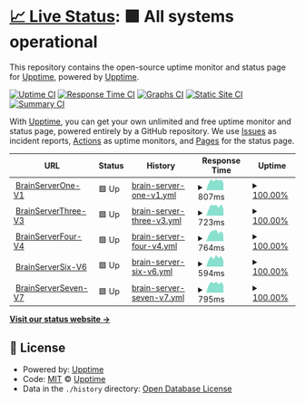 # [📈 Live Status](https://upptime.github.io/upptime): <!--live status--> **🟩 All systems operational**

This repository contains the open-source uptime monitor and status page for [Upptime](https://upptime.js.org), powered by [Upptime](https://github.com/upptime/upptime).

[![Uptime CI](https://github.com/brainsys/upptime/workflows/Uptime%20CI/badge.svg)](https://github.com/brainsys/upptime/actions?query=workflow%3A%22Uptime+CI%22)
[![Response Time CI](https://github.com/brainsys/upptime/workflows/Response%20Time%20CI/badge.svg)](https://github.com/brainsys/upptime/actions?query=workflow%3A%22Response+Time+CI%22)
[![Graphs CI](https://github.com/brainsys/upptime/workflows/Graphs%20CI/badge.svg)](https://github.com/brainsys/upptime/actions?query=workflow%3A%22Graphs+CI%22)
[![Static Site CI](https://github.com/brainsys/upptime/workflows/Static%20Site%20CI/badge.svg)](https://github.com/brainsys/upptime/actions?query=workflow%3A%22Static+Site+CI%22)
[![Summary CI](https://github.com/brainsys/upptime/workflows/Summary%20CI/badge.svg)](https://github.com/brainsys/upptime/actions?query=workflow%3A%22Summary+CI%22)

With [Upptime](https://upptime.js.org), you can get your own unlimited and free uptime monitor and status page, powered entirely by a GitHub repository. We use [Issues](https://github.com/upptime/upptime/issues) as incident reports, [Actions](https://github.com/brainsys/upptime/actions) as uptime monitors, and [Pages](https://upptime.github.io/upptime) for the status page.

<!--start: status pages-->
<!-- This summary is generated by Upptime (https://github.com/upptime/upptime) -->
<!-- Do not edit this manually, your changes will be overwritten -->
<!-- prettier-ignore -->
| URL | Status | History | Response Time | Uptime |
| --- | ------ | ------- | ------------- | ------ |
| <img alt="" src="https://favicons.githubusercontent.com/v1.brainsys.co.uk" height="13"> [BrainServerOne-V1](https://v1.brainsys.co.uk) | 🟩 Up | [brain-server-one-v1.yml](https://github.com/brainsys/upptime/commits/HEAD/history/brain-server-one-v1.yml) | <details><summary><img alt="Response time graph" src="./graphs/brain-server-one-v1/response-time-week.png" height="20"> 807ms</summary><br><a href="https://status.brainsys.com/history/brain-server-one-v1"><img alt="Response time 784" src="https://img.shields.io/endpoint?url=https%3A%2F%2Fraw.githubusercontent.com%2Fbrainsys%2Fupptime%2FHEAD%2Fapi%2Fbrain-server-one-v1%2Fresponse-time.json"></a><br><a href="https://status.brainsys.com/history/brain-server-one-v1"><img alt="24-hour response time 633" src="https://img.shields.io/endpoint?url=https%3A%2F%2Fraw.githubusercontent.com%2Fbrainsys%2Fupptime%2FHEAD%2Fapi%2Fbrain-server-one-v1%2Fresponse-time-day.json"></a><br><a href="https://status.brainsys.com/history/brain-server-one-v1"><img alt="7-day response time 807" src="https://img.shields.io/endpoint?url=https%3A%2F%2Fraw.githubusercontent.com%2Fbrainsys%2Fupptime%2FHEAD%2Fapi%2Fbrain-server-one-v1%2Fresponse-time-week.json"></a><br><a href="https://status.brainsys.com/history/brain-server-one-v1"><img alt="30-day response time 784" src="https://img.shields.io/endpoint?url=https%3A%2F%2Fraw.githubusercontent.com%2Fbrainsys%2Fupptime%2FHEAD%2Fapi%2Fbrain-server-one-v1%2Fresponse-time-month.json"></a><br><a href="https://status.brainsys.com/history/brain-server-one-v1"><img alt="1-year response time 784" src="https://img.shields.io/endpoint?url=https%3A%2F%2Fraw.githubusercontent.com%2Fbrainsys%2Fupptime%2FHEAD%2Fapi%2Fbrain-server-one-v1%2Fresponse-time-year.json"></a></details> | <details><summary><a href="https://status.brainsys.com/history/brain-server-one-v1">100.00%</a></summary><a href="https://status.brainsys.com/history/brain-server-one-v1"><img alt="All-time uptime 100.00%" src="https://img.shields.io/endpoint?url=https%3A%2F%2Fraw.githubusercontent.com%2Fbrainsys%2Fupptime%2FHEAD%2Fapi%2Fbrain-server-one-v1%2Fuptime.json"></a><br><a href="https://status.brainsys.com/history/brain-server-one-v1"><img alt="24-hour uptime 100.00%" src="https://img.shields.io/endpoint?url=https%3A%2F%2Fraw.githubusercontent.com%2Fbrainsys%2Fupptime%2FHEAD%2Fapi%2Fbrain-server-one-v1%2Fuptime-day.json"></a><br><a href="https://status.brainsys.com/history/brain-server-one-v1"><img alt="7-day uptime 100.00%" src="https://img.shields.io/endpoint?url=https%3A%2F%2Fraw.githubusercontent.com%2Fbrainsys%2Fupptime%2FHEAD%2Fapi%2Fbrain-server-one-v1%2Fuptime-week.json"></a><br><a href="https://status.brainsys.com/history/brain-server-one-v1"><img alt="30-day uptime 100.00%" src="https://img.shields.io/endpoint?url=https%3A%2F%2Fraw.githubusercontent.com%2Fbrainsys%2Fupptime%2FHEAD%2Fapi%2Fbrain-server-one-v1%2Fuptime-month.json"></a><br><a href="https://status.brainsys.com/history/brain-server-one-v1"><img alt="1-year uptime 100.00%" src="https://img.shields.io/endpoint?url=https%3A%2F%2Fraw.githubusercontent.com%2Fbrainsys%2Fupptime%2FHEAD%2Fapi%2Fbrain-server-one-v1%2Fuptime-year.json"></a></details>
| <img alt="" src="https://favicons.githubusercontent.com/v3.brainsys.co.uk" height="13"> [BrainServerThree-V3](https://v3.brainsys.co.uk) | 🟩 Up | [brain-server-three-v3.yml](https://github.com/brainsys/upptime/commits/HEAD/history/brain-server-three-v3.yml) | <details><summary><img alt="Response time graph" src="./graphs/brain-server-three-v3/response-time-week.png" height="20"> 723ms</summary><br><a href="https://status.brainsys.com/history/brain-server-three-v3"><img alt="Response time 713" src="https://img.shields.io/endpoint?url=https%3A%2F%2Fraw.githubusercontent.com%2Fbrainsys%2Fupptime%2FHEAD%2Fapi%2Fbrain-server-three-v3%2Fresponse-time.json"></a><br><a href="https://status.brainsys.com/history/brain-server-three-v3"><img alt="24-hour response time 572" src="https://img.shields.io/endpoint?url=https%3A%2F%2Fraw.githubusercontent.com%2Fbrainsys%2Fupptime%2FHEAD%2Fapi%2Fbrain-server-three-v3%2Fresponse-time-day.json"></a><br><a href="https://status.brainsys.com/history/brain-server-three-v3"><img alt="7-day response time 723" src="https://img.shields.io/endpoint?url=https%3A%2F%2Fraw.githubusercontent.com%2Fbrainsys%2Fupptime%2FHEAD%2Fapi%2Fbrain-server-three-v3%2Fresponse-time-week.json"></a><br><a href="https://status.brainsys.com/history/brain-server-three-v3"><img alt="30-day response time 713" src="https://img.shields.io/endpoint?url=https%3A%2F%2Fraw.githubusercontent.com%2Fbrainsys%2Fupptime%2FHEAD%2Fapi%2Fbrain-server-three-v3%2Fresponse-time-month.json"></a><br><a href="https://status.brainsys.com/history/brain-server-three-v3"><img alt="1-year response time 713" src="https://img.shields.io/endpoint?url=https%3A%2F%2Fraw.githubusercontent.com%2Fbrainsys%2Fupptime%2FHEAD%2Fapi%2Fbrain-server-three-v3%2Fresponse-time-year.json"></a></details> | <details><summary><a href="https://status.brainsys.com/history/brain-server-three-v3">100.00%</a></summary><a href="https://status.brainsys.com/history/brain-server-three-v3"><img alt="All-time uptime 100.00%" src="https://img.shields.io/endpoint?url=https%3A%2F%2Fraw.githubusercontent.com%2Fbrainsys%2Fupptime%2FHEAD%2Fapi%2Fbrain-server-three-v3%2Fuptime.json"></a><br><a href="https://status.brainsys.com/history/brain-server-three-v3"><img alt="24-hour uptime 100.00%" src="https://img.shields.io/endpoint?url=https%3A%2F%2Fraw.githubusercontent.com%2Fbrainsys%2Fupptime%2FHEAD%2Fapi%2Fbrain-server-three-v3%2Fuptime-day.json"></a><br><a href="https://status.brainsys.com/history/brain-server-three-v3"><img alt="7-day uptime 100.00%" src="https://img.shields.io/endpoint?url=https%3A%2F%2Fraw.githubusercontent.com%2Fbrainsys%2Fupptime%2FHEAD%2Fapi%2Fbrain-server-three-v3%2Fuptime-week.json"></a><br><a href="https://status.brainsys.com/history/brain-server-three-v3"><img alt="30-day uptime 100.00%" src="https://img.shields.io/endpoint?url=https%3A%2F%2Fraw.githubusercontent.com%2Fbrainsys%2Fupptime%2FHEAD%2Fapi%2Fbrain-server-three-v3%2Fuptime-month.json"></a><br><a href="https://status.brainsys.com/history/brain-server-three-v3"><img alt="1-year uptime 100.00%" src="https://img.shields.io/endpoint?url=https%3A%2F%2Fraw.githubusercontent.com%2Fbrainsys%2Fupptime%2FHEAD%2Fapi%2Fbrain-server-three-v3%2Fuptime-year.json"></a></details>
| <img alt="" src="https://favicons.githubusercontent.com/v4.brainsys.co.uk" height="13"> [BrainServerFour-V4](https://v4.brainsys.co.uk) | 🟩 Up | [brain-server-four-v4.yml](https://github.com/brainsys/upptime/commits/HEAD/history/brain-server-four-v4.yml) | <details><summary><img alt="Response time graph" src="./graphs/brain-server-four-v4/response-time-week.png" height="20"> 764ms</summary><br><a href="https://status.brainsys.com/history/brain-server-four-v4"><img alt="Response time 706" src="https://img.shields.io/endpoint?url=https%3A%2F%2Fraw.githubusercontent.com%2Fbrainsys%2Fupptime%2FHEAD%2Fapi%2Fbrain-server-four-v4%2Fresponse-time.json"></a><br><a href="https://status.brainsys.com/history/brain-server-four-v4"><img alt="24-hour response time 589" src="https://img.shields.io/endpoint?url=https%3A%2F%2Fraw.githubusercontent.com%2Fbrainsys%2Fupptime%2FHEAD%2Fapi%2Fbrain-server-four-v4%2Fresponse-time-day.json"></a><br><a href="https://status.brainsys.com/history/brain-server-four-v4"><img alt="7-day response time 764" src="https://img.shields.io/endpoint?url=https%3A%2F%2Fraw.githubusercontent.com%2Fbrainsys%2Fupptime%2FHEAD%2Fapi%2Fbrain-server-four-v4%2Fresponse-time-week.json"></a><br><a href="https://status.brainsys.com/history/brain-server-four-v4"><img alt="30-day response time 706" src="https://img.shields.io/endpoint?url=https%3A%2F%2Fraw.githubusercontent.com%2Fbrainsys%2Fupptime%2FHEAD%2Fapi%2Fbrain-server-four-v4%2Fresponse-time-month.json"></a><br><a href="https://status.brainsys.com/history/brain-server-four-v4"><img alt="1-year response time 706" src="https://img.shields.io/endpoint?url=https%3A%2F%2Fraw.githubusercontent.com%2Fbrainsys%2Fupptime%2FHEAD%2Fapi%2Fbrain-server-four-v4%2Fresponse-time-year.json"></a></details> | <details><summary><a href="https://status.brainsys.com/history/brain-server-four-v4">100.00%</a></summary><a href="https://status.brainsys.com/history/brain-server-four-v4"><img alt="All-time uptime 100.00%" src="https://img.shields.io/endpoint?url=https%3A%2F%2Fraw.githubusercontent.com%2Fbrainsys%2Fupptime%2FHEAD%2Fapi%2Fbrain-server-four-v4%2Fuptime.json"></a><br><a href="https://status.brainsys.com/history/brain-server-four-v4"><img alt="24-hour uptime 100.00%" src="https://img.shields.io/endpoint?url=https%3A%2F%2Fraw.githubusercontent.com%2Fbrainsys%2Fupptime%2FHEAD%2Fapi%2Fbrain-server-four-v4%2Fuptime-day.json"></a><br><a href="https://status.brainsys.com/history/brain-server-four-v4"><img alt="7-day uptime 100.00%" src="https://img.shields.io/endpoint?url=https%3A%2F%2Fraw.githubusercontent.com%2Fbrainsys%2Fupptime%2FHEAD%2Fapi%2Fbrain-server-four-v4%2Fuptime-week.json"></a><br><a href="https://status.brainsys.com/history/brain-server-four-v4"><img alt="30-day uptime 100.00%" src="https://img.shields.io/endpoint?url=https%3A%2F%2Fraw.githubusercontent.com%2Fbrainsys%2Fupptime%2FHEAD%2Fapi%2Fbrain-server-four-v4%2Fuptime-month.json"></a><br><a href="https://status.brainsys.com/history/brain-server-four-v4"><img alt="1-year uptime 100.00%" src="https://img.shields.io/endpoint?url=https%3A%2F%2Fraw.githubusercontent.com%2Fbrainsys%2Fupptime%2FHEAD%2Fapi%2Fbrain-server-four-v4%2Fuptime-year.json"></a></details>
| <img alt="" src="https://favicons.githubusercontent.com/v6.brainsys.co.uk" height="13"> [BrainServerSix-V6](http://v6.brainsys.co.uk) | 🟩 Up | [brain-server-six-v6.yml](https://github.com/brainsys/upptime/commits/HEAD/history/brain-server-six-v6.yml) | <details><summary><img alt="Response time graph" src="./graphs/brain-server-six-v6/response-time-week.png" height="20"> 594ms</summary><br><a href="https://status.brainsys.com/history/brain-server-six-v6"><img alt="Response time 555" src="https://img.shields.io/endpoint?url=https%3A%2F%2Fraw.githubusercontent.com%2Fbrainsys%2Fupptime%2FHEAD%2Fapi%2Fbrain-server-six-v6%2Fresponse-time.json"></a><br><a href="https://status.brainsys.com/history/brain-server-six-v6"><img alt="24-hour response time 467" src="https://img.shields.io/endpoint?url=https%3A%2F%2Fraw.githubusercontent.com%2Fbrainsys%2Fupptime%2FHEAD%2Fapi%2Fbrain-server-six-v6%2Fresponse-time-day.json"></a><br><a href="https://status.brainsys.com/history/brain-server-six-v6"><img alt="7-day response time 594" src="https://img.shields.io/endpoint?url=https%3A%2F%2Fraw.githubusercontent.com%2Fbrainsys%2Fupptime%2FHEAD%2Fapi%2Fbrain-server-six-v6%2Fresponse-time-week.json"></a><br><a href="https://status.brainsys.com/history/brain-server-six-v6"><img alt="30-day response time 555" src="https://img.shields.io/endpoint?url=https%3A%2F%2Fraw.githubusercontent.com%2Fbrainsys%2Fupptime%2FHEAD%2Fapi%2Fbrain-server-six-v6%2Fresponse-time-month.json"></a><br><a href="https://status.brainsys.com/history/brain-server-six-v6"><img alt="1-year response time 555" src="https://img.shields.io/endpoint?url=https%3A%2F%2Fraw.githubusercontent.com%2Fbrainsys%2Fupptime%2FHEAD%2Fapi%2Fbrain-server-six-v6%2Fresponse-time-year.json"></a></details> | <details><summary><a href="https://status.brainsys.com/history/brain-server-six-v6">100.00%</a></summary><a href="https://status.brainsys.com/history/brain-server-six-v6"><img alt="All-time uptime 100.00%" src="https://img.shields.io/endpoint?url=https%3A%2F%2Fraw.githubusercontent.com%2Fbrainsys%2Fupptime%2FHEAD%2Fapi%2Fbrain-server-six-v6%2Fuptime.json"></a><br><a href="https://status.brainsys.com/history/brain-server-six-v6"><img alt="24-hour uptime 100.00%" src="https://img.shields.io/endpoint?url=https%3A%2F%2Fraw.githubusercontent.com%2Fbrainsys%2Fupptime%2FHEAD%2Fapi%2Fbrain-server-six-v6%2Fuptime-day.json"></a><br><a href="https://status.brainsys.com/history/brain-server-six-v6"><img alt="7-day uptime 100.00%" src="https://img.shields.io/endpoint?url=https%3A%2F%2Fraw.githubusercontent.com%2Fbrainsys%2Fupptime%2FHEAD%2Fapi%2Fbrain-server-six-v6%2Fuptime-week.json"></a><br><a href="https://status.brainsys.com/history/brain-server-six-v6"><img alt="30-day uptime 100.00%" src="https://img.shields.io/endpoint?url=https%3A%2F%2Fraw.githubusercontent.com%2Fbrainsys%2Fupptime%2FHEAD%2Fapi%2Fbrain-server-six-v6%2Fuptime-month.json"></a><br><a href="https://status.brainsys.com/history/brain-server-six-v6"><img alt="1-year uptime 100.00%" src="https://img.shields.io/endpoint?url=https%3A%2F%2Fraw.githubusercontent.com%2Fbrainsys%2Fupptime%2FHEAD%2Fapi%2Fbrain-server-six-v6%2Fuptime-year.json"></a></details>
| <img alt="" src="https://favicons.githubusercontent.com/v7.brainsys.co.uk" height="13"> [BrainServerSeven-V7](https://v7.brainsys.co.uk) | 🟩 Up | [brain-server-seven-v7.yml](https://github.com/brainsys/upptime/commits/HEAD/history/brain-server-seven-v7.yml) | <details><summary><img alt="Response time graph" src="./graphs/brain-server-seven-v7/response-time-week.png" height="20"> 795ms</summary><br><a href="https://status.brainsys.com/history/brain-server-seven-v7"><img alt="Response time 766" src="https://img.shields.io/endpoint?url=https%3A%2F%2Fraw.githubusercontent.com%2Fbrainsys%2Fupptime%2FHEAD%2Fapi%2Fbrain-server-seven-v7%2Fresponse-time.json"></a><br><a href="https://status.brainsys.com/history/brain-server-seven-v7"><img alt="24-hour response time 627" src="https://img.shields.io/endpoint?url=https%3A%2F%2Fraw.githubusercontent.com%2Fbrainsys%2Fupptime%2FHEAD%2Fapi%2Fbrain-server-seven-v7%2Fresponse-time-day.json"></a><br><a href="https://status.brainsys.com/history/brain-server-seven-v7"><img alt="7-day response time 795" src="https://img.shields.io/endpoint?url=https%3A%2F%2Fraw.githubusercontent.com%2Fbrainsys%2Fupptime%2FHEAD%2Fapi%2Fbrain-server-seven-v7%2Fresponse-time-week.json"></a><br><a href="https://status.brainsys.com/history/brain-server-seven-v7"><img alt="30-day response time 766" src="https://img.shields.io/endpoint?url=https%3A%2F%2Fraw.githubusercontent.com%2Fbrainsys%2Fupptime%2FHEAD%2Fapi%2Fbrain-server-seven-v7%2Fresponse-time-month.json"></a><br><a href="https://status.brainsys.com/history/brain-server-seven-v7"><img alt="1-year response time 766" src="https://img.shields.io/endpoint?url=https%3A%2F%2Fraw.githubusercontent.com%2Fbrainsys%2Fupptime%2FHEAD%2Fapi%2Fbrain-server-seven-v7%2Fresponse-time-year.json"></a></details> | <details><summary><a href="https://status.brainsys.com/history/brain-server-seven-v7">100.00%</a></summary><a href="https://status.brainsys.com/history/brain-server-seven-v7"><img alt="All-time uptime 100.00%" src="https://img.shields.io/endpoint?url=https%3A%2F%2Fraw.githubusercontent.com%2Fbrainsys%2Fupptime%2FHEAD%2Fapi%2Fbrain-server-seven-v7%2Fuptime.json"></a><br><a href="https://status.brainsys.com/history/brain-server-seven-v7"><img alt="24-hour uptime 100.00%" src="https://img.shields.io/endpoint?url=https%3A%2F%2Fraw.githubusercontent.com%2Fbrainsys%2Fupptime%2FHEAD%2Fapi%2Fbrain-server-seven-v7%2Fuptime-day.json"></a><br><a href="https://status.brainsys.com/history/brain-server-seven-v7"><img alt="7-day uptime 100.00%" src="https://img.shields.io/endpoint?url=https%3A%2F%2Fraw.githubusercontent.com%2Fbrainsys%2Fupptime%2FHEAD%2Fapi%2Fbrain-server-seven-v7%2Fuptime-week.json"></a><br><a href="https://status.brainsys.com/history/brain-server-seven-v7"><img alt="30-day uptime 100.00%" src="https://img.shields.io/endpoint?url=https%3A%2F%2Fraw.githubusercontent.com%2Fbrainsys%2Fupptime%2FHEAD%2Fapi%2Fbrain-server-seven-v7%2Fuptime-month.json"></a><br><a href="https://status.brainsys.com/history/brain-server-seven-v7"><img alt="1-year uptime 100.00%" src="https://img.shields.io/endpoint?url=https%3A%2F%2Fraw.githubusercontent.com%2Fbrainsys%2Fupptime%2FHEAD%2Fapi%2Fbrain-server-seven-v7%2Fuptime-year.json"></a></details>

<!--end: status pages-->

[**Visit our status website →**](https://upptime.github.io/upptime)

## 📄 License

- Powered by: [Upptime](https://github.com/upptime/upptime)
- Code: [MIT](./LICENSE) © [Upptime](https://upptime.js.org)
- Data in the `./history` directory: [Open Database License](https://opendatacommons.org/licenses/odbl/1-0/)
